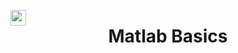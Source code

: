 <a href="https://in.mathworks.com/help/matlab/"><img src="https://img.shields.io/badge/Matlab-Documentation%20%F0%9F%94%97-purple" height="25" align="left"></a>
<div align="center">
<h1> Matlab Basics </h1>
</div>
